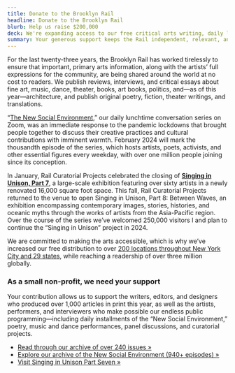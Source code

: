 ```yaml
---
title: Donate to the Brooklyn Rail
headline: Donate to the Brooklyn Rail
blurb: Help us raise $200,000
deck: We're expanding access to our free critical arts writing, daily live artist conversations, and cutting-edge curatorial projects.
summary: Your generous support keeps the Rail independent, relevant, and free
---
```


For the last twenty-three years, the Brooklyn Rail has worked tirelessly to ensure that important, primary arts information, along with the artists’ full expressions for the community, are being shared around the world at no cost to readers. We publish reviews, interviews, and critical essays about fine art, music, dance, theater, books, art books, politics, and—as of this year—architecture, and publish original poetry, fiction, theater writings, and translations. 

“[The New Social Environment](https://www.youtube.com/playlist?list=PLmQDwVpMadcLGDOX9VN3sGTh2VYT4RJGY),” our daily lunchtime conversation series on Zoom, was an immediate response to the pandemic lockdowns that brought people together to discuss their creative practices and cultural contributions with imminent warmth. February 2024 will mark the thousandth episode of the series, which hosts artists, poets, activists, and other essential figures every weekday, with over one million people joining since its conception. 

In January, Rail Curatorial Projects celebrated the closing of [**Singing in Unison, Part 7**](https://brooklynrail.org/2022/09/art/Singing-in-Unison-at-Industry-City), a large-scale exhibition featuring over sixty artists in a newly renovated 16,000 square foot space. This fall, Rail Curatorial Projects returned to the venue to open Singing in Unison, Part 8: Between Waves, an exhibition encompassing contemporary images, stories, histories, and oceanic myths through the works of artists from the Asia-Pacific region. Over the course of the series we’ve welcomed 250,000 visitors l and plan to continue the “Singing in Unison” project in 2024.

We are committed to making the arts accessible, which is why we’ve increased our free distribution to over [200 locations throughout New York City and 29 states](https://brooklynrail.org/where-to-find-us), while reaching a readership of over three million globally.

### As a small non-profit, we need your support  

Your contribution allows us to support the writers, editors, and designers who produced over 1,000 articles in print this year, as well as the artists, performers, and interviewers who make possible our endless public programming—including daily installments of the “New Social Environment,” poetry, music and dance performances, panel discussions, and curatorial projects.

- [Read through our archive of over 240 issues »](https://brooklynrail.org/archives)
- [Explore our archive of the New Social Environment (940+ episodes) »](https://www.youtube.com/playlist?list=PLmQDwVpMadcLGDOX9VN3sGTh2VYT4RJGY?sub_confirmation=1)
- [Visit Singing in Unison Part Seven »](https://brooklynrail.org/2022/09/art/Singing-in-Unison-at-Industry-City)